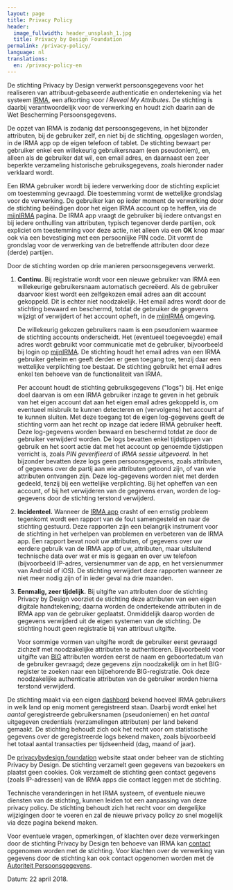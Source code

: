 ```yaml
---
layout: page
title: Privacy Policy
header:
  image_fullwidth: header_unsplash_1.jpg
  title: Privacy by Design Foundation
permalink: /privacy-policy/
language: nl
translations:
  en: /privacy-policy-en
---
```


De stichting Privacy by Design verwerkt persoonsgegevens voor het
realiseren van attribuut-gebaseerde authenticatie en ondertekening via
het systeem [IRMA](/irma), een afkorting voor *I Reveal My Attributes*.
De stichting is daarbij verantwoordelijk voor de verwerking en houdt
zich daarin aan de Wet Bescherming Persoonsgegevens.

De opzet van IRMA is zodanig dat persoonsgegevens, in het bijzonder
attributen, bij de gebruiker zelf, en niet bij de stichting,
opgeslagen worden, in de IRMA app op de eigen telefoon of tablet.  De
stichting bewaart per gebruiker enkel een willekeurig gebruikersnaam
(een pseudoniem), en, alleen als de gebruiker dat wil, een email
adres, en daarnaast een zeer beperkte verzameling historische
gebruiksgegevens, zoals hieronder nader verklaard wordt.

Een IRMA gebruiker wordt bij iedere verwerking door de stichting
expliciet om toestemming gevraagd. Die toestemming vormt de wettelijke
grondslag voor de verwerking. De gebruiker kan op ieder moment de
verwerking door de stichting beëindigen door het eigen IRMA account op
te heffen, via de [mijnIRMA](/mijnirma) pagina. De IRMA app vraagt de
gebruiker bij iedere ontvangst en bij iedere onthulling van
attributen, typisch tegenover derde partijen, ook expliciet om
toestemming voor deze actie, niet alleen via een **OK** knop maar ook
via een bevestiging met een persoonlijke PIN code. Dit vormt de
grondslag voor de verwerking van de betreffende attributen door deze
(derde) partijen.

Door de stichting worden op drie manieren persoonsgegevens verwerkt.

1. **Continu.** Bij registratie wordt voor een nieuwe gebruiker van
   IRMA een willekeurige gebruikersnaam automatisch gecreëerd. Als de
   gebruiker daarvoor kiest wordt een zelfgekozen email adres aan dit
   account gekoppeld. Dit is echter niet noodzakelijk. Het email adres
   wordt door de stichting bewaard en beschermd, totdat de gebruiker
   de gegevens wijzigt of verwijdert of het account opheft, in de
   [mijnIRMA](/mijnirma) omgeving.

   De willekeurig gekozen gebruikers naam is een pseudoniem waarmee de
   stichting accounts onderscheidt. Het (eventueel toegevoegde) email
   adres wordt gebruikt voor communicatie met de gebruiker,
   bijvoorbeeld bij login op [mijnIRMA](/mijnirma). De stichting houdt
   het email adres van een IRMA gebruiker geheim en geeft derden er
   geen toegang toe, tenzij daar een wettelijke verplichting toe
   bestaat. De stichting gebruikt het email adres enkel ten behoeve
   van de functionaliteit van IRMA.

   Per account houdt de stichting gebruiksgegevens ("logs") bij. Het
   enige doel daarvan is om een IRMA gebruiker inzage te geven in het
   gebruik van het eigen account dat aan het eigen email adres
   gekoppeld is, om eventueel misbruik te kunnen detecteren en
   (vervolgens) het account af te kunnen sluiten. Met deze toegang tot
   de eigen log-gegevens geeft de stichting vorm aan het recht op
   inzage dat iedere IRMA gebruiker heeft. Deze log-gegevens worden
   bewaard en beschermd totdat ze door de gebruiker verwijderd
   worden. De logs bevatten enkel tijdstippen van gebruik en het soort
   actie dat met het account op genoemde tijdstippen verricht is,
   zoals *PIN geverifieerd* of *IRMA sessie uitgevoerd*. In het
   bijzonder bevatten deze logs geen persoonsgegevens, zoals
   attributen, of gegevens over de partij aan wie attributen getoond
   zijn, of van wie attributen ontvangen zijn. Deze log-gegevens
   worden niet met derden gedeeld, tenzij bij een wettelijke
   verplichting. Bij het opheffen van een account, of bij het
   verwijderen van de gegevens ervan, worden de log-gegevens door de
   stichting terstond verwijderd.

2. **Incidenteel.** Wanneer de [IRMA app](/download) crasht of een
   ernstig probleem tegenkomt wordt een rapport van de fout samengesteld
   en naar de stichting gestuurd. Deze rapporten zijn een
   belangrijk instrument voor de stichting in het verhelpen van problemen
   en verbeteren van de IRMA app. Een rapport bevat nooit uw
   attributen, of gegevens over uw eerdere gebruik van de IRMA app of uw,
   attributen, maar uitsluitend technische data over wat er mis is gegaan en 
   over uw telefoon (bijvoorbeeld IP-adres, versienummer van de app, en het
   versienummer van Android of iOS). De stichting verwijdert deze rapporten
   wanneer ze niet meer nodig zijn of in ieder geval na drie maanden.

3. **Eenmalig, zeer tijdelijk.** Bij uitgifte van attributen door de
   stichting Privacy by Design voorziet de stichting deze attributen
   van een eigen digitale handtekening; daarna worden de ondertekende
   attributen in de IRMA app van de gebruiker geplaatst. Onmiddelijk
   daarop worden de gegevens verwijderd uit de eigen systemen van de
   stichting. De stichting houdt geen registratie bij van attribuut
   uitgifte.

   Voor sommige vormen van uitgifte wordt de gebruiker eerst gevraagd
   zichzelf met noodzakelijke attributen te
   authenticeren. Bijvoorbeeld voor uitgifte van
   [BIG](https://www.bigregister.nl/) attributen worden eerst de naam
   en geboortedatum van de gebruiker gevraagd; deze gegevens zijn
   noodzakelijk om in het BIG-register te zoeken naar een bijbehorende
   BIG-registratie. Ook deze noodzakelijke authenticatie attributen
   van de gebruiker worden hierna terstond verwijderd.

De stichting maakt via een eigen
[dashbord](https://metrics.privacybydesign.foundation/grafana/dashboard/db/irma-dashboard?orgId=1)
bekend hoeveel IRMA gebruikers in welk land op enig moment
geregistreerd staan. Daarbij wordt enkel het *aantal* geregistreerde
gebruikersnamen (pseudoniemen) en het *aantal* uitgegeven credentials
(verzamelingen attributen) per land bekend gemaakt. De stichting
behoudt zich ook het recht voor om statistische gegevens over de
geregistreerde logs bekend maken, zoals bijvoorbeeld het totaal aantal
transacties per tijdseenheid (dag, maand of jaar).

De [privacybydesign.foundation](https://privacybydesign.foundation)
website staat onder beheer van de stichting Privacy by Design. De
stichting verzamelt geen gegevens van bezoekers en plaatst geen
cookies. Ook verzamelt de stichting geen contact gegevens (zoals
IP-adressen) van de IRMA apps die contact leggen met de stichting.

Technische veranderingen in het IRMA systeem, of eventuele nieuwe
diensten van de stichting, kunnen leiden tot een aanpassing van deze
privacy policy. De stichting behoudt zich het recht voor om dergelijke
wijzigingen door te voeren en zal de nieuwe privacy policy zo snel
mogelijk via deze pagina bekend maken.

Voor eventuele vragen, opmerkingen, of klachten over deze verwerkingen
door de stichting Privacy by Design ten behoeve van IRMA kan
[contact](/contact) opgenomen worden met de stichting. Voor klachten
over de verwerking van gegevens door de stichting kan ook contact
opgenomen worden met de [Autoriteit
Persoonsgegevens](https://autoriteitpersoonsgegevens.nl).

Datum: 22 april 2018.
